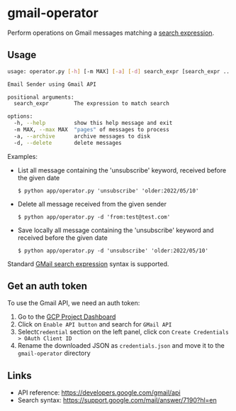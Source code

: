 # gmail-operator

Perform operations on Gmail messages matching a [search expression](https://support.google.com/mail/answer/7190?hl=en).

## Usage

```bash
usage: operator.py [-h] [-m MAX] [-a] [-d] search_expr [search_expr ...]

Email Sender using Gmail API

positional arguments:
  search_expr        The expression to match search

options:
  -h, --help         show this help message and exit
  -m MAX, --max MAX  "pages" of messages to process
  -a, --archive      archive messages to disk
  -d, --delete       delete messages
```

Examples:

- List all message containing the 'unsubscribe' keyword, received before the given date
    ```
    $ python app/operator.py 'unsubscribe' 'older:2022/05/10'
    ```

- Delete all message received from the given sender
    ```
    $ python app/operator.py -d 'from:test@test.com'
    ```

- Save locally all message containing the 'unsubscribe' keyword and received before the given date
    ```
    $ python app/operator.py -d 'unsubscribe' 'older:2022/05/10'
    ```

Standard [GMail search expression](https://support.google.com/mail/answer/7190?hl=en) syntax is supported.

## Get an auth token 

To use the Gmail API, we need an auth token: 

1. Go to the [GCP Project Dashboard](https://console.developers.google.com/apis/dashboard)
2. Click on `Enable API button` and search for `GMail API`
3. Select`Credential` section on the left panel, click con `Create Credentials > OAuth Client ID`
4. Rename the downloaded JSON as `credentials.json` and move it to the `gmail-operator` directory 

## Links

- API reference: https://developers.google.com/gmail/api
- Search syntax: https://support.google.com/mail/answer/7190?hl=en
